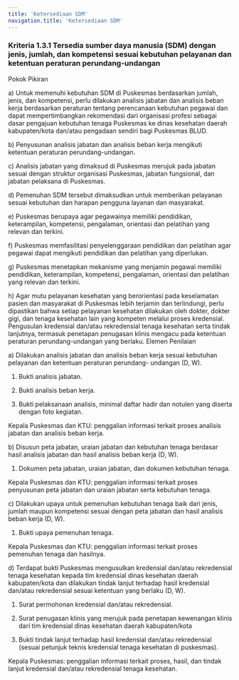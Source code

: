 ```yaml
---
title: 'Ketersediaan SDM'
navigation.title: 'Ketersediaan SDM'
---
```


### Kriteria 1.3.1 Tersedia sumber daya manusia (SDM) dengan jenis, jumlah, dan kompetensi sesuai kebutuhan pelayanan dan ketentuan peraturan perundang-undangan 

Pokok Pikiran 

a) Untuk memenuhi kebutuhan SDM di Puskesmas berdasarkan jumlah, jenis, dan kompetensi, perlu dilakukan analisis jabatan dan analisis beban kerja berdasarkan peraturan tentang perencanaan kebutuhan pegawai dan dapat mempertimbangkan rekomendasi dari organisasi profesi sebagai dasar pengajuan kebutuhan tenaga Puskesmas ke dinas kesehatan daerah kabupaten/kota dan/atau  pengadaan sendiri bagi Puskesmas BLUD. 

b) Penyusunan analisis jabatan dan analisis beban kerja mengikuti ketentuan peraturan perundang-undangan. 

c) Analisis jabatan yang dimaksud di  Puskesmas  merujuk pada jabatan sesuai dengan struktur organisasi Puskesmas, jabatan fungsional, dan jabatan pelaksana di Puskesmas. 

d) Pemenuhan SDM tersebut dimaksudkan untuk memberikan pelayanan sesuai kebutuhan dan harapan pengguna layanan dan masyarakat. 

e) Puskesmas berupaya agar pegawainya memiliki pendidikan, keterampilan, kompetensi, pengalaman, orientasi dan pelatihan yang relevan dan terkini. 

f) Puskesmas memfasilitasi penyelenggaraan pendidikan dan pelatihan agar pegawai dapat mengikuti pendidikan dan pelatihan yang diperlukan. 

g) Puskesmas menetapkan mekanisme yang menjamin pegawai memiliki pendidikan, keterampilan, kompetensi, pengalaman, orientasi dan pelatihan yang relevan dan terkini. 

h) Agar mutu pelayanan kesehatan yang  berorientasi pada keselamatan pasien dan masyarakat di Puskesmas lebih terjamin dan terlindungi, perlu dipastikan bahwa setiap pelayanan kesehatan dilakukan oleh dokter, dokter gigi, dan tenaga kesehatan lain yang kompeten melalui proses kredensial. Pengusulan kredensial dan/atau rekredensial tenaga kesehatan serta tindak lanjutnya, termasuk penetapan penugasan klinis mengacu pada ketentuan peraturan perundang-undangan yang berlaku. 
Elemen Penilaian 

 a) Dilakukan analisis jabatan dan analisis beban kerja sesuai kebutuhan pelayanan dan ketentuan peraturan perundang- undangan (D, W).  

1. Bukti analisis jabatan. 

2. Bukti analisis beban kerja. 

3. Bukti pelaksanaan analisis, minimal daftar hadir dan notulen yang diserta dengan foto kegiatan. 
 
Kepala Puskesmas dan KTU: penggalian informasi terkait proses analisis jabatan dan analisis beban kerja. 

 b) Disusun peta jabatan, uraian jabatan dan kebutuhan tenaga berdasar hasil analisis jabatan dan hasil analisis beban kerja (D, W).

1. Dokumen peta jabatan, uraian jabatan, dan dokumen kebutuhan tenaga. 
 
Kepala Puskesmas dan KTU: penggalian informasi terkait proses penyusunan peta jabatan dan uraian jabatan serta kebutuhan tenaga. 
 
 c) Dilakukan upaya untuk pemenuhan kebutuhan tenaga baik dari jenis, jumlah maupun kompetensi sesuai dengan peta jabatan dan hasil analisis beban kerja (D, W).  

1. Bukti upaya pemenuhan tenaga. 
 
Kepala Puskesmas dan KTU: penggalian informasi terkait proses pemenuhan tenaga dan hasilnya. 
 
   d) Terdapat bukti Puskesmas mengusulkan kredensial dan/atau rekredensial tenaga kesehatan kepada tim kredensial dinas kesehatan daerah kabupaten/kota dan dilakukan tindak lanjut terhadap hasil kredensial dan/atau rekredensial sesuai ketentuan yang berlaku (D, W). 

1. Surat permohonan kredensial dan/atau rekredensial. 

2. Surat penugasan klinis yang merujuk pada penetapan kewenangan klinis dari tim kredensial dinas kesehatan daerah kabupaten/kota 

3. Bukti tindak lanjut terhadap hasil kredensial dan/atau rekredensial (sesuai petunjuk teknis kredensial tenaga kesehatan di puskesmas).
 
Kepala Puskesmas: penggalian informasi terkait proses, hasil, dan tindak lanjut kredensial dan/atau rekredensial tenaga kesehatan. 
